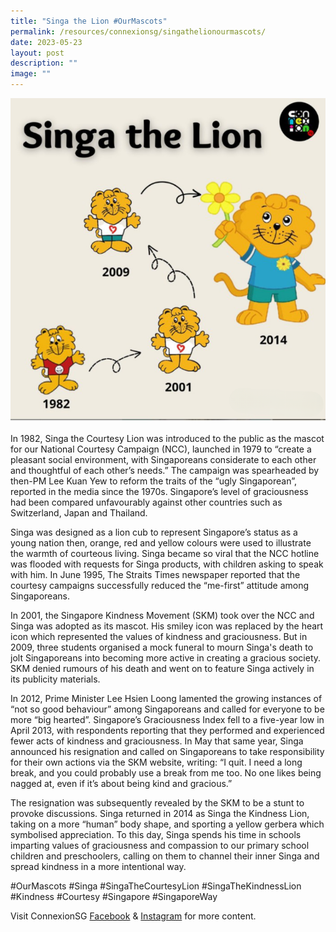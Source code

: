 ```yaml
---
title: "Singa the Lion #OurMascots"
permalink: /resources/connexionsg/singathelionourmascots/
date: 2023-05-23
layout: post
description: ""
image: ""
---
```

![](/images/connexionsg/2023/singathelionourmascots.png)

In 1982, Singa the Courtesy Lion was introduced to the public as the mascot for our National Courtesy Campaign (NCC), launched in 1979 to “create a pleasant social environment, with Singaporeans considerate to each other and thoughtful of each other’s needs.” The campaign was spearheaded by then-PM Lee Kuan Yew to reform the traits of the “ugly Singaporean”, reported in the media since the 1970s. Singapore’s level of graciousness had been compared unfavourably against other countries such as Switzerland, Japan and Thailand.

Singa was designed as a lion cub to represent Singapore’s status as a young nation then, orange, red and yellow colours were used to illustrate the warmth of courteous living. Singa became so viral that the NCC hotline was flooded with requests for Singa products, with children asking to speak with him. In June 1995, The Straits Times newspaper reported that the courtesy campaigns successfully reduced the “me-first” attitude among Singaporeans.

In 2001, the Singapore Kindness Movement (SKM) took over the NCC and Singa was adopted as its mascot. His smiley icon was replaced by the heart icon which represented the values of kindness and graciousness. But in 2009, three students organised a mock funeral to mourn Singa's death to jolt Singaporeans into becoming more active in creating a gracious society. SKM denied rumours of his death and went on to feature Singa actively in its publicity materials.

In 2012, Prime Minister Lee Hsien Loong lamented the growing instances of “not so good behaviour” among Singaporeans and called for everyone to be more “big hearted”. Singapore’s Graciousness Index fell to a five-year low in April 2013, with respondents reporting that they performed and experienced fewer acts of kindness and graciousness. In May that same year, Singa announced his resignation and called on Singaporeans to take responsibility for their own actions via the SKM website, writing: “I quit. I need a long break, and you could probably use a break from me too. No one likes being nagged at, even if it’s about being kind and gracious.”

The resignation was subsequently revealed by the SKM to be a stunt to provoke discussions. Singa returned in 2014 as Singa the Kindness Lion, taking on a more “human” body shape, and sporting a yellow gerbera which symbolised appreciation. To this day, Singa spends his time in schools imparting values of graciousness and compassion to our primary school children and preschoolers, calling on them to channel their inner Singa and spread kindness in a more intentional way.

#OurMascots #Singa #SingaTheCourtesyLion #SingaTheKindnessLion #Kindness #Courtesy #Singapore #SingaporeWay

Visit ConnexionSG [Facebook](https://www.facebook.com/ConnexionSG) & [Instagram](https://www.instagram.com/connexionsg/) for more content.